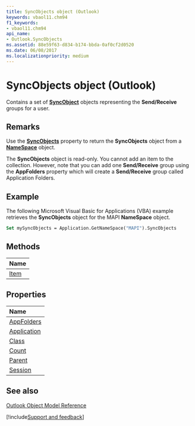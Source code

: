 ```yaml
---
title: SyncObjects object (Outlook)
keywords: vbaol11.chm94
f1_keywords:
- vbaol11.chm94
api_name:
- Outlook.SyncObjects
ms.assetid: 88e59f63-d834-b174-bbda-0af0cf2d0520
ms.date: 06/08/2017
ms.localizationpriority: medium
---
```



# SyncObjects object (Outlook)

Contains a set of **[SyncObject](Outlook.SyncObject.md)** objects representing the **Send/Receive** groups for a user.


## Remarks

Use the **[SyncObjects](Outlook.NameSpace.SyncObjects.md)** property to return the **SyncObjects** object from a **[NameSpace](Outlook.NameSpace.md)** object.

The **SyncObjects** object is read-only. You cannot add an item to the collection. However, note that you can add one **Send/Receive** group using the **AppFolders** property which will create a **Send/Receive** group called Application Folders.


## Example

The following Microsoft Visual Basic for Applications (VBA) example retrieves the **SyncObjects** object for the MAPI **NameSpace** object.


```vb
Set mySyncObjects = Application.GetNameSpace("MAPI").SyncObjects
```


## Methods



|Name|
|:-----|
|[Item](Outlook.SyncObjects.Item.md)|

## Properties



|Name|
|:-----|
|[AppFolders](Outlook.SyncObjects.AppFolders.md)|
|[Application](Outlook.SyncObjects.Application.md)|
|[Class](Outlook.SyncObjects.Class.md)|
|[Count](Outlook.SyncObjects.Count.md)|
|[Parent](Outlook.SyncObjects.Parent.md)|
|[Session](Outlook.SyncObjects.Session.md)|

## See also


[Outlook Object Model Reference](overview/Outlook/object-model.md)

[!include[Support and feedback](~/includes/feedback-boilerplate.md)]